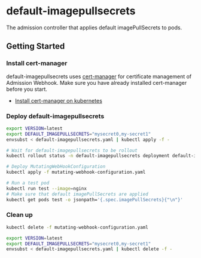 # default-imagepullsecrets

The admission controller that applies default imagePullSecrets to pods.

## Getting Started

### Install cert-manager
default-imagepullsecrets uses [cert-manager](https://cert-manager.io/docs/) for
certificate management of Admission Webhook. Make sure you have already
installed cert-manager before you start.

- [Install cert-manager on kubernetes](https://cert-manager.io/docs/installation/)

### Deploy default-imagepullsecrets
```sh
export VERSION=latest
export DEFAULT_IMAGEPULLSECRETS="mysecret0,my-secret1"
envsubst < default-imagepullsecrets.yaml | kubectl apply -f -

# Wait for default-imagepullsecrets to be rollout
kubectl rollout status -n default-imagepullsecrets deployment default-imagepullsecrets

# Deploy MutatingWebHookConfiguration
kubectl apply -f mutating-webhook-configuration.yaml
```

```sh
# Run a test pod
kubectl run test --image=nginx
# Make sure that default imagePullSecrets are applied
kubectl get pods test -o jsonpath='{.spec.imagePullSecrets}{"\n"}'
```

### Clean up
```sh
kubectl delete -f mutating-webhook-configuration.yaml

export VERSION=latest
export DEFAULT_IMAGEPULLSECRETS="mysecret0,my-secret1"
envsubst < default-imagepullsecrets.yaml | kubectl delete -f -
```
